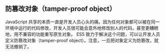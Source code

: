 ## 防篡改对象（tamper-proof object） ##

JavaScript 共享的本质一直是开发人员心头的痛。因为任何对象都可以被在同一环境中运行的代码修改，开发人员很可能会意外地修改别人的代码，甚至更糟糕地，用不兼容的功能重写原生对象。
ES5 致力于解决这个问题，可以让开发人员定义防篡改对象（tamper-proof object）。注意，一旦把对象定义为防篡改，就无法撤销了。